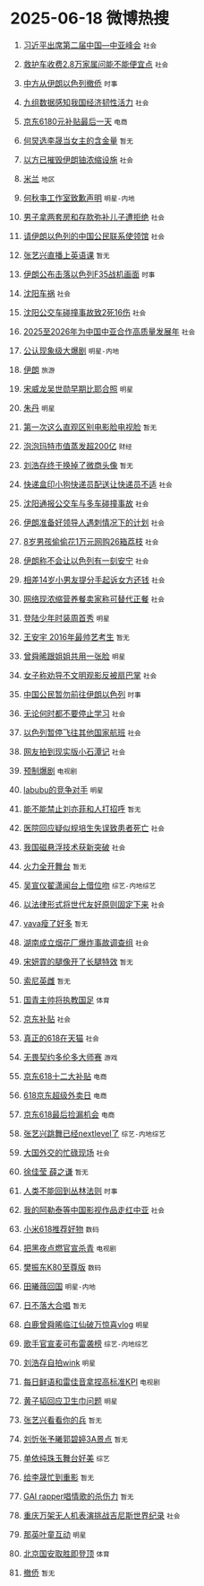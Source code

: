 # 2025-06-18 微博热搜 
1. [习近平出席第二届中国—中亚峰会](https://m.weibo.cn/search?containerid=100103type%3D1%26t%3D10%26q%3D%23%E4%B9%A0%E8%BF%91%E5%B9%B3%E5%87%BA%E5%B8%AD%E7%AC%AC%E4%BA%8C%E5%B1%8A%E4%B8%AD%E5%9B%BD%E2%80%94%E4%B8%AD%E4%BA%9A%E5%B3%B0%E4%BC%9A%23&stream_entry_id=51&isnewpage=1&extparam=seat%3D1%26filter_type%3Drealtimehot%26stream_entry_id%3D51%26c_type%3D51%26q%3D%2523%25E4%25B9%25A0%25E8%25BF%2591%25E5%25B9%25B3%25E5%2587%25BA%25E5%25B8%25AD%25E7%25AC%25AC%25E4%25BA%258C%25E5%25B1%258A%25E4%25B8%25AD%25E5%259B%25BD%25E2%2580%2594%25E4%25B8%25AD%25E4%25BA%259A%25E5%25B3%25B0%25E4%25BC%259A%2523%26cate%3D10103%26dgr%3D0%26pos%3D0%26display_time%3D1750191549%26pre_seqid%3D1750191549632945894889) `社会` 

2. [救护车收费2.8万家属问能不能便宜点](https://m.weibo.cn/search?containerid=100103type%3D1%26t%3D10%26q%3D%23%E6%95%91%E6%8A%A4%E8%BD%A6%E6%94%B6%E8%B4%B92.8%E4%B8%87%E5%AE%B6%E5%B1%9E%E9%97%AE%E8%83%BD%E4%B8%8D%E8%83%BD%E4%BE%BF%E5%AE%9C%E7%82%B9%23&stream_entry_id=31&isnewpage=1&extparam=seat%3D1%26stream_entry_id%3D31%26q%3D%2523%25E6%2595%2591%25E6%258A%25A4%25E8%25BD%25A6%25E6%2594%25B6%25E8%25B4%25B92.8%25E4%25B8%2587%25E5%25AE%25B6%25E5%25B1%259E%25E9%2597%25AE%25E8%2583%25BD%25E4%25B8%258D%25E8%2583%25BD%25E4%25BE%25BF%25E5%25AE%259C%25E7%2582%25B9%2523%26band_rank%3D1%26lcate%3D5001%26filter_type%3Drealtimehot%26realpos%3D1%26c_type%3D31%26flag%3D2%26cate%3D5001%26dgr%3D0%26pos%3D0%26display_time%3D1750191549%26pre_seqid%3D1750191549632945894889) `社会` 

3. [中方从伊朗以色列撤侨](https://m.weibo.cn/search?containerid=100103type%3D1%26t%3D10%26q%3D%23%E4%B8%AD%E6%96%B9%E4%BB%8E%E4%BC%8A%E6%9C%97%E4%BB%A5%E8%89%B2%E5%88%97%E6%92%A4%E4%BE%A8%23&stream_entry_id=31&isnewpage=1&extparam=seat%3D1%26stream_entry_id%3D31%26q%3D%2523%25E4%25B8%25AD%25E6%2596%25B9%25E4%25BB%258E%25E4%25BC%258A%25E6%259C%2597%25E4%25BB%25A5%25E8%2589%25B2%25E5%2588%2597%25E6%2592%25A4%25E4%25BE%25A8%2523%26band_rank%3D2%26lcate%3D5001%26filter_type%3Drealtimehot%26realpos%3D2%26c_type%3D31%26flag%3D0%26cate%3D5001%26dgr%3D0%26pos%3D1%26display_time%3D1750191549%26pre_seqid%3D1750191549632945894889) `时事` 

4. [九组数据感知我国经济韧性活力](https://m.weibo.cn/search?containerid=100103type%3D1%26t%3D10%26q%3D%23%E4%B9%9D%E7%BB%84%E6%95%B0%E6%8D%AE%E6%84%9F%E7%9F%A5%E6%88%91%E5%9B%BD%E7%BB%8F%E6%B5%8E%E9%9F%A7%E6%80%A7%E6%B4%BB%E5%8A%9B%23&stream_entry_id=31&isnewpage=1&extparam=seat%3D1%26stream_entry_id%3D31%26q%3D%2523%25E4%25B9%259D%25E7%25BB%2584%25E6%2595%25B0%25E6%258D%25AE%25E6%2584%259F%25E7%259F%25A5%25E6%2588%2591%25E5%259B%25BD%25E7%25BB%258F%25E6%25B5%258E%25E9%259F%25A7%25E6%2580%25A7%25E6%25B4%25BB%25E5%258A%259B%2523%26band_rank%3D3%26lcate%3D5001%26filter_type%3Drealtimehot%26realpos%3D3%26c_type%3D31%26flag%3D0%26cate%3D5001%26dgr%3D0%26pos%3D2%26display_time%3D1750191549%26pre_seqid%3D1750191549632945894889) `社会` 

5. [京东6180元补贴最后一天](https://m.weibo.cn/search?containerid=100103type%3D1%26t%3D10%26q%3D%23%E4%BA%AC%E4%B8%9C6180%E5%85%83%E8%A1%A5%E8%B4%B4%E6%9C%80%E5%90%8E%E4%B8%80%E5%A4%A9%23&stream_entry_id=31&isnewpage=1&extparam=seat%3D1%26stream_entry_id%3D31%26band_rank%3D4%26q%3D%2523%25E4%25BA%25AC%25E4%25B8%259C6180%25E5%2585%2583%25E8%25A1%25A5%25E8%25B4%25B4%25E6%259C%2580%25E5%2590%258E%25E4%25B8%2580%25E5%25A4%25A9%2523%26cate%3D5001%26lcate%3D5001%26filter_type%3Drealtimehot%26is_ad_pos%3D1%26c_type%3D31%26topic_ad%3D1%26adid%3D290450%26dgr%3D0%26pos%3D3%26display_time%3D1750191549%26pre_seqid%3D1750191549632945894889) `电商` 

6. [何炅选李晟当女主的含金量](https://m.weibo.cn/search?containerid=100103type%3D1%26t%3D10%26q%3D%E4%BD%95%E7%82%85%E9%80%89%E6%9D%8E%E6%99%9F%E5%BD%93%E5%A5%B3%E4%B8%BB%E7%9A%84%E5%90%AB%E9%87%91%E9%87%8F&stream_entry_id=31&isnewpage=1&extparam=seat%3D1%26stream_entry_id%3D31%26q%3D%25E4%25BD%2595%25E7%2582%2585%25E9%2580%2589%25E6%259D%258E%25E6%2599%259F%25E5%25BD%2593%25E5%25A5%25B3%25E4%25B8%25BB%25E7%259A%2584%25E5%2590%25AB%25E9%2587%2591%25E9%2587%258F%26band_rank%3D4%26lcate%3D5001%26filter_type%3Drealtimehot%26realpos%3D4%26c_type%3D31%26flag%3D2%26cate%3D5001%26dgr%3D0%26pos%3D4%26display_time%3D1750191549%26pre_seqid%3D1750191549632945894889) `暂无` 

7. [以方已摧毁伊朗铀浓缩设施](https://m.weibo.cn/search?containerid=100103type%3D1%26t%3D10%26q%3D%23%E4%BB%A5%E6%96%B9%E5%B7%B2%E6%91%A7%E6%AF%81%E4%BC%8A%E6%9C%97%E9%93%80%E6%B5%93%E7%BC%A9%E8%AE%BE%E6%96%BD%23&stream_entry_id=31&isnewpage=1&extparam=seat%3D1%26stream_entry_id%3D31%26q%3D%2523%25E4%25BB%25A5%25E6%2596%25B9%25E5%25B7%25B2%25E6%2591%25A7%25E6%25AF%2581%25E4%25BC%258A%25E6%259C%2597%25E9%2593%2580%25E6%25B5%2593%25E7%25BC%25A9%25E8%25AE%25BE%25E6%2596%25BD%2523%26band_rank%3D5%26lcate%3D5001%26filter_type%3Drealtimehot%26realpos%3D5%26c_type%3D31%26flag%3D0%26cate%3D5001%26dgr%3D0%26pos%3D5%26display_time%3D1750191549%26pre_seqid%3D1750191549632945894889) `社会` 

8. [米兰](https://m.weibo.cn/search?containerid=100103type%3D1%26t%3D10%26q%3D%E7%B1%B3%E5%85%B0&stream_entry_id=31&isnewpage=1&extparam=seat%3D1%26stream_entry_id%3D31%26q%3D%25E7%25B1%25B3%25E5%2585%25B0%26band_rank%3D6%26lcate%3D5001%26filter_type%3Drealtimehot%26realpos%3D6%26c_type%3D31%26flag%3D0%26cate%3D5001%26dgr%3D0%26pos%3D6%26display_time%3D1750191549%26pre_seqid%3D1750191549632945894889) `地区` 

9. [何秋亊工作室致歉声明](https://m.weibo.cn/search?containerid=100103type%3D1%26t%3D10%26q%3D%23%E4%BD%95%E7%A7%8B%E4%BA%8A%E5%B7%A5%E4%BD%9C%E5%AE%A4%E8%87%B4%E6%AD%89%E5%A3%B0%E6%98%8E%23&stream_entry_id=31&isnewpage=1&extparam=seat%3D1%26stream_entry_id%3D31%26q%3D%2523%25E4%25BD%2595%25E7%25A7%258B%25E4%25BA%258A%25E5%25B7%25A5%25E4%25BD%259C%25E5%25AE%25A4%25E8%2587%25B4%25E6%25AD%2589%25E5%25A3%25B0%25E6%2598%258E%2523%26band_rank%3D7%26lcate%3D5001%26filter_type%3Drealtimehot%26realpos%3D7%26c_type%3D31%26flag%3D0%26cate%3D5001%26dgr%3D0%26pos%3D7%26display_time%3D1750191549%26pre_seqid%3D1750191549632945894889) `明星-内地` 

10. [男子拿两套房和存款弥补儿子遭拒绝](https://m.weibo.cn/search?containerid=100103type%3D1%26t%3D10%26q%3D%23%E7%94%B7%E5%AD%90%E6%8B%BF%E4%B8%A4%E5%A5%97%E6%88%BF%E5%92%8C%E5%AD%98%E6%AC%BE%E5%BC%A5%E8%A1%A5%E5%84%BF%E5%AD%90%E9%81%AD%E6%8B%92%E7%BB%9D%23&stream_entry_id=31&isnewpage=1&extparam=seat%3D1%26stream_entry_id%3D31%26q%3D%2523%25E7%2594%25B7%25E5%25AD%2590%25E6%258B%25BF%25E4%25B8%25A4%25E5%25A5%2597%25E6%2588%25BF%25E5%2592%258C%25E5%25AD%2598%25E6%25AC%25BE%25E5%25BC%25A5%25E8%25A1%25A5%25E5%2584%25BF%25E5%25AD%2590%25E9%2581%25AD%25E6%258B%2592%25E7%25BB%259D%2523%26band_rank%3D8%26lcate%3D5001%26filter_type%3Drealtimehot%26realpos%3D8%26c_type%3D31%26flag%3D0%26cate%3D5001%26dgr%3D0%26pos%3D8%26display_time%3D1750191549%26pre_seqid%3D1750191549632945894889) `社会` 

11. [请伊朗以色列的中国公民联系使领馆](https://m.weibo.cn/search?containerid=100103type%3D1%26t%3D10%26q%3D%23%E8%AF%B7%E4%BC%8A%E6%9C%97%E4%BB%A5%E8%89%B2%E5%88%97%E7%9A%84%E4%B8%AD%E5%9B%BD%E5%85%AC%E6%B0%91%E8%81%94%E7%B3%BB%E4%BD%BF%E9%A2%86%E9%A6%86%23&stream_entry_id=31&isnewpage=1&extparam=seat%3D1%26stream_entry_id%3D31%26q%3D%2523%25E8%25AF%25B7%25E4%25BC%258A%25E6%259C%2597%25E4%25BB%25A5%25E8%2589%25B2%25E5%2588%2597%25E7%259A%2584%25E4%25B8%25AD%25E5%259B%25BD%25E5%2585%25AC%25E6%25B0%2591%25E8%2581%2594%25E7%25B3%25BB%25E4%25BD%25BF%25E9%25A2%2586%25E9%25A6%2586%2523%26band_rank%3D9%26lcate%3D5001%26filter_type%3Drealtimehot%26realpos%3D9%26c_type%3D31%26flag%3D0%26cate%3D5001%26dgr%3D0%26pos%3D9%26display_time%3D1750191549%26pre_seqid%3D1750191549632945894889) `社会` 

12. [张艺兴直播上英语课](https://m.weibo.cn/search?containerid=100103type%3D1%26t%3D10%26q%3D%E5%BC%A0%E8%89%BA%E5%85%B4%E7%9B%B4%E6%92%AD%E4%B8%8A%E8%8B%B1%E8%AF%AD%E8%AF%BE&stream_entry_id=31&isnewpage=1&extparam=seat%3D1%26stream_entry_id%3D31%26q%3D%25E5%25BC%25A0%25E8%2589%25BA%25E5%2585%25B4%25E7%259B%25B4%25E6%2592%25AD%25E4%25B8%258A%25E8%258B%25B1%25E8%25AF%25AD%25E8%25AF%25BE%26band_rank%3D10%26lcate%3D5001%26filter_type%3Drealtimehot%26realpos%3D10%26c_type%3D31%26flag%3D0%26cate%3D5001%26dgr%3D0%26pos%3D10%26display_time%3D1750191549%26pre_seqid%3D1750191549632945894889) `暂无` 

13. [伊朗公布击落以色列F35战机画面](https://m.weibo.cn/search?containerid=100103type%3D1%26t%3D10%26q%3D%23%E4%BC%8A%E6%9C%97%E5%85%AC%E5%B8%83%E5%87%BB%E8%90%BD%E4%BB%A5%E8%89%B2%E5%88%97F35%E6%88%98%E6%9C%BA%E7%94%BB%E9%9D%A2%23&stream_entry_id=31&isnewpage=1&extparam=seat%3D1%26stream_entry_id%3D31%26q%3D%2523%25E4%25BC%258A%25E6%259C%2597%25E5%2585%25AC%25E5%25B8%2583%25E5%2587%25BB%25E8%2590%25BD%25E4%25BB%25A5%25E8%2589%25B2%25E5%2588%2597F35%25E6%2588%2598%25E6%259C%25BA%25E7%2594%25BB%25E9%259D%25A2%2523%26band_rank%3D11%26lcate%3D5001%26filter_type%3Drealtimehot%26realpos%3D11%26c_type%3D31%26flag%3D0%26cate%3D5001%26dgr%3D0%26pos%3D11%26display_time%3D1750191549%26pre_seqid%3D1750191549632945894889) `时事` 

14. [沈阳车祸](https://m.weibo.cn/search?containerid=100103type%3D1%26t%3D10%26q%3D%E6%B2%88%E9%98%B3%E8%BD%A6%E7%A5%B8&stream_entry_id=31&isnewpage=1&extparam=seat%3D1%26stream_entry_id%3D31%26q%3D%25E6%25B2%2588%25E9%2598%25B3%25E8%25BD%25A6%25E7%25A5%25B8%26band_rank%3D12%26lcate%3D5001%26filter_type%3Drealtimehot%26realpos%3D12%26c_type%3D31%26flag%3D2%26cate%3D5001%26dgr%3D0%26pos%3D12%26display_time%3D1750191549%26pre_seqid%3D1750191549632945894889) `社会` 

15. [沈阳公交车碰撞事故致2死16伤](https://m.weibo.cn/search?containerid=100103type%3D1%26t%3D10%26q%3D%23%E6%B2%88%E9%98%B3%E5%85%AC%E4%BA%A4%E8%BD%A6%E7%A2%B0%E6%92%9E%E4%BA%8B%E6%95%85%E8%87%B42%E6%AD%BB16%E4%BC%A4%23&stream_entry_id=31&isnewpage=1&extparam=seat%3D1%26stream_entry_id%3D31%26q%3D%2523%25E6%25B2%2588%25E9%2598%25B3%25E5%2585%25AC%25E4%25BA%25A4%25E8%25BD%25A6%25E7%25A2%25B0%25E6%2592%259E%25E4%25BA%258B%25E6%2595%2585%25E8%2587%25B42%25E6%25AD%25BB16%25E4%25BC%25A4%2523%26band_rank%3D13%26lcate%3D5001%26filter_type%3Drealtimehot%26realpos%3D13%26c_type%3D31%26flag%3D0%26cate%3D5001%26dgr%3D0%26pos%3D13%26display_time%3D1750191549%26pre_seqid%3D1750191549632945894889) `社会` 

16. [2025至2026年为中国中亚合作高质量发展年](https://m.weibo.cn/search?containerid=100103type%3D1%26t%3D10%26q%3D%232025%E8%87%B32026%E5%B9%B4%E4%B8%BA%E4%B8%AD%E5%9B%BD%E4%B8%AD%E4%BA%9A%E5%90%88%E4%BD%9C%E9%AB%98%E8%B4%A8%E9%87%8F%E5%8F%91%E5%B1%95%E5%B9%B4%23&stream_entry_id=31&isnewpage=1&extparam=seat%3D1%26stream_entry_id%3D31%26q%3D%25232025%25E8%2587%25B32026%25E5%25B9%25B4%25E4%25B8%25BA%25E4%25B8%25AD%25E5%259B%25BD%25E4%25B8%25AD%25E4%25BA%259A%25E5%2590%2588%25E4%25BD%259C%25E9%25AB%2598%25E8%25B4%25A8%25E9%2587%258F%25E5%258F%2591%25E5%25B1%2595%25E5%25B9%25B4%2523%26band_rank%3D14%26lcate%3D5001%26filter_type%3Drealtimehot%26realpos%3D14%26c_type%3D31%26flag%3D1%26cate%3D5001%26dgr%3D0%26pos%3D14%26display_time%3D1750191549%26pre_seqid%3D1750191549632945894889) `社会` 

17. [公认现象级大爆剧](https://m.weibo.cn/search?containerid=100103type%3D1%26t%3D10%26q%3D%23%E5%85%AC%E8%AE%A4%E7%8E%B0%E8%B1%A1%E7%BA%A7%E5%A4%A7%E7%88%86%E5%89%A7%23&stream_entry_id=31&isnewpage=1&extparam=seat%3D1%26stream_entry_id%3D31%26q%3D%2523%25E5%2585%25AC%25E8%25AE%25A4%25E7%258E%25B0%25E8%25B1%25A1%25E7%25BA%25A7%25E5%25A4%25A7%25E7%2588%2586%25E5%2589%25A7%2523%26band_rank%3D15%26lcate%3D5001%26filter_type%3Drealtimehot%26realpos%3D15%26c_type%3D31%26flag%3D2%26cate%3D5001%26dgr%3D0%26pos%3D15%26display_time%3D1750191549%26pre_seqid%3D1750191549632945894889) `明星-内地` 

18. [伊朗](https://m.weibo.cn/search?containerid=100103type%3D1%26t%3D10%26q%3D%E4%BC%8A%E6%9C%97&stream_entry_id=31&isnewpage=1&extparam=seat%3D1%26stream_entry_id%3D31%26q%3D%25E4%25BC%258A%25E6%259C%2597%26band_rank%3D16%26lcate%3D5001%26filter_type%3Drealtimehot%26realpos%3D16%26c_type%3D31%26flag%3D0%26cate%3D5001%26dgr%3D0%26pos%3D16%26display_time%3D1750191549%26pre_seqid%3D1750191549632945894889) `旅游` 

19. [宋威龙吴世勋早期比耶合照](https://m.weibo.cn/search?containerid=100103type%3D1%26t%3D10%26q%3D%23%E5%AE%8B%E5%A8%81%E9%BE%99%E5%90%B4%E4%B8%96%E5%8B%8B%E6%97%A9%E6%9C%9F%E6%AF%94%E8%80%B6%E5%90%88%E7%85%A7%23&stream_entry_id=31&isnewpage=1&extparam=seat%3D1%26stream_entry_id%3D31%26q%3D%2523%25E5%25AE%258B%25E5%25A8%2581%25E9%25BE%2599%25E5%2590%25B4%25E4%25B8%2596%25E5%258B%258B%25E6%2597%25A9%25E6%259C%259F%25E6%25AF%2594%25E8%2580%25B6%25E5%2590%2588%25E7%2585%25A7%2523%26band_rank%3D17%26lcate%3D5001%26filter_type%3Drealtimehot%26realpos%3D17%26c_type%3D31%26flag%3D2%26cate%3D5001%26dgr%3D0%26pos%3D17%26display_time%3D1750191549%26pre_seqid%3D1750191549632945894889) `明星` 

20. [朱丹](https://m.weibo.cn/search?containerid=100103type%3D1%26t%3D10%26q%3D%E6%9C%B1%E4%B8%B9&stream_entry_id=31&isnewpage=1&extparam=seat%3D1%26stream_entry_id%3D31%26q%3D%25E6%259C%25B1%25E4%25B8%25B9%26band_rank%3D18%26lcate%3D5001%26filter_type%3Drealtimehot%26realpos%3D18%26c_type%3D31%26flag%3D0%26cate%3D5001%26dgr%3D0%26pos%3D18%26display_time%3D1750191549%26pre_seqid%3D1750191549632945894889) `明星` 

21. [第一次这么直观区别电影脸电视脸](https://m.weibo.cn/search?containerid=100103type%3D1%26t%3D10%26q%3D%E7%AC%AC%E4%B8%80%E6%AC%A1%E8%BF%99%E4%B9%88%E7%9B%B4%E8%A7%82%E5%8C%BA%E5%88%AB%E7%94%B5%E5%BD%B1%E8%84%B8%E7%94%B5%E8%A7%86%E8%84%B8&stream_entry_id=31&isnewpage=1&extparam=seat%3D1%26stream_entry_id%3D31%26q%3D%25E7%25AC%25AC%25E4%25B8%2580%25E6%25AC%25A1%25E8%25BF%2599%25E4%25B9%2588%25E7%259B%25B4%25E8%25A7%2582%25E5%258C%25BA%25E5%2588%25AB%25E7%2594%25B5%25E5%25BD%25B1%25E8%2584%25B8%25E7%2594%25B5%25E8%25A7%2586%25E8%2584%25B8%26band_rank%3D19%26lcate%3D5001%26filter_type%3Drealtimehot%26realpos%3D19%26c_type%3D31%26flag%3D0%26cate%3D5001%26dgr%3D0%26pos%3D19%26display_time%3D1750191549%26pre_seqid%3D1750191549632945894889) `暂无` 

22. [泡泡玛特市值蒸发超200亿](https://m.weibo.cn/search?containerid=100103type%3D1%26t%3D10%26q%3D%23%E6%B3%A1%E6%B3%A1%E7%8E%9B%E7%89%B9%E5%B8%82%E5%80%BC%E8%92%B8%E5%8F%91%E8%B6%85200%E4%BA%BF%23&stream_entry_id=31&isnewpage=1&extparam=seat%3D1%26stream_entry_id%3D31%26q%3D%2523%25E6%25B3%25A1%25E6%25B3%25A1%25E7%258E%259B%25E7%2589%25B9%25E5%25B8%2582%25E5%2580%25BC%25E8%2592%25B8%25E5%258F%2591%25E8%25B6%2585200%25E4%25BA%25BF%2523%26band_rank%3D20%26lcate%3D5001%26filter_type%3Drealtimehot%26realpos%3D20%26c_type%3D31%26flag%3D0%26cate%3D5001%26dgr%3D0%26pos%3D20%26display_time%3D1750191549%26pre_seqid%3D1750191549632945894889) `财经` 

23. [刘浩存终于换掉了微商头像](https://m.weibo.cn/search?containerid=100103type%3D1%26t%3D10%26q%3D%E5%88%98%E6%B5%A9%E5%AD%98%E7%BB%88%E4%BA%8E%E6%8D%A2%E6%8E%89%E4%BA%86%E5%BE%AE%E5%95%86%E5%A4%B4%E5%83%8F&stream_entry_id=31&isnewpage=1&extparam=seat%3D1%26stream_entry_id%3D31%26q%3D%25E5%2588%2598%25E6%25B5%25A9%25E5%25AD%2598%25E7%25BB%2588%25E4%25BA%258E%25E6%258D%25A2%25E6%258E%2589%25E4%25BA%2586%25E5%25BE%25AE%25E5%2595%2586%25E5%25A4%25B4%25E5%2583%258F%26band_rank%3D21%26lcate%3D5001%26filter_type%3Drealtimehot%26realpos%3D21%26c_type%3D31%26flag%3D2%26cate%3D5001%26dgr%3D0%26pos%3D21%26display_time%3D1750191549%26pre_seqid%3D1750191549632945894889) `暂无` 

24. [快递盒印小狗快递员配送让快递员不适](https://m.weibo.cn/search?containerid=100103type%3D1%26t%3D10%26q%3D%23%E5%BF%AB%E9%80%92%E7%9B%92%E5%8D%B0%E5%B0%8F%E7%8B%97%E5%BF%AB%E9%80%92%E5%91%98%E9%85%8D%E9%80%81%E8%AE%A9%E5%BF%AB%E9%80%92%E5%91%98%E4%B8%8D%E9%80%82%23&stream_entry_id=31&isnewpage=1&extparam=seat%3D1%26stream_entry_id%3D31%26q%3D%2523%25E5%25BF%25AB%25E9%2580%2592%25E7%259B%2592%25E5%258D%25B0%25E5%25B0%258F%25E7%258B%2597%25E5%25BF%25AB%25E9%2580%2592%25E5%2591%2598%25E9%2585%258D%25E9%2580%2581%25E8%25AE%25A9%25E5%25BF%25AB%25E9%2580%2592%25E5%2591%2598%25E4%25B8%258D%25E9%2580%2582%2523%26band_rank%3D22%26lcate%3D5001%26filter_type%3Drealtimehot%26realpos%3D22%26c_type%3D31%26flag%3D0%26cate%3D5001%26dgr%3D0%26pos%3D22%26display_time%3D1750191549%26pre_seqid%3D1750191549632945894889) `社会` 

25. [沈阳通报公交车与多车碰撞事故](https://m.weibo.cn/search?containerid=100103type%3D1%26t%3D10%26q%3D%23%E6%B2%88%E9%98%B3%E9%80%9A%E6%8A%A5%E5%85%AC%E4%BA%A4%E8%BD%A6%E4%B8%8E%E5%A4%9A%E8%BD%A6%E7%A2%B0%E6%92%9E%E4%BA%8B%E6%95%85%23&stream_entry_id=31&isnewpage=1&extparam=seat%3D1%26stream_entry_id%3D31%26q%3D%2523%25E6%25B2%2588%25E9%2598%25B3%25E9%2580%259A%25E6%258A%25A5%25E5%2585%25AC%25E4%25BA%25A4%25E8%25BD%25A6%25E4%25B8%258E%25E5%25A4%259A%25E8%25BD%25A6%25E7%25A2%25B0%25E6%2592%259E%25E4%25BA%258B%25E6%2595%2585%2523%26band_rank%3D23%26lcate%3D5001%26filter_type%3Drealtimehot%26realpos%3D23%26c_type%3D31%26flag%3D0%26cate%3D5001%26dgr%3D0%26pos%3D23%26display_time%3D1750191549%26pre_seqid%3D1750191549632945894889) `社会` 

26. [伊朗准备好领导人遇刺情况下的计划](https://m.weibo.cn/search?containerid=100103type%3D1%26t%3D10%26q%3D%23%E4%BC%8A%E6%9C%97%E5%87%86%E5%A4%87%E5%A5%BD%E9%A2%86%E5%AF%BC%E4%BA%BA%E9%81%87%E5%88%BA%E6%83%85%E5%86%B5%E4%B8%8B%E7%9A%84%E8%AE%A1%E5%88%92%23&stream_entry_id=31&isnewpage=1&extparam=seat%3D1%26stream_entry_id%3D31%26q%3D%2523%25E4%25BC%258A%25E6%259C%2597%25E5%2587%2586%25E5%25A4%2587%25E5%25A5%25BD%25E9%25A2%2586%25E5%25AF%25BC%25E4%25BA%25BA%25E9%2581%2587%25E5%2588%25BA%25E6%2583%2585%25E5%2586%25B5%25E4%25B8%258B%25E7%259A%2584%25E8%25AE%25A1%25E5%2588%2592%2523%26band_rank%3D24%26lcate%3D5001%26filter_type%3Drealtimehot%26realpos%3D24%26c_type%3D31%26flag%3D0%26cate%3D5001%26dgr%3D0%26pos%3D24%26display_time%3D1750191549%26pre_seqid%3D1750191549632945894889) `社会` 

27. [8岁男孩偷偷花1万元网购26箱荔枝](https://m.weibo.cn/search?containerid=100103type%3D1%26t%3D10%26q%3D%238%E5%B2%81%E7%94%B7%E5%AD%A9%E5%81%B7%E5%81%B7%E8%8A%B11%E4%B8%87%E5%85%83%E7%BD%91%E8%B4%AD26%E7%AE%B1%E8%8D%94%E6%9E%9D%23&stream_entry_id=31&isnewpage=1&extparam=seat%3D1%26stream_entry_id%3D31%26q%3D%25238%25E5%25B2%2581%25E7%2594%25B7%25E5%25AD%25A9%25E5%2581%25B7%25E5%2581%25B7%25E8%258A%25B11%25E4%25B8%2587%25E5%2585%2583%25E7%25BD%2591%25E8%25B4%25AD26%25E7%25AE%25B1%25E8%258D%2594%25E6%259E%259D%2523%26band_rank%3D25%26lcate%3D5001%26filter_type%3Drealtimehot%26realpos%3D25%26c_type%3D31%26flag%3D0%26cate%3D5001%26dgr%3D0%26pos%3D25%26display_time%3D1750191549%26pre_seqid%3D1750191549632945894889) `社会` 

28. [伊朗称不会让以色列有一刻安宁](https://m.weibo.cn/search?containerid=100103type%3D1%26t%3D10%26q%3D%23%E4%BC%8A%E6%9C%97%E7%A7%B0%E4%B8%8D%E4%BC%9A%E8%AE%A9%E4%BB%A5%E8%89%B2%E5%88%97%E6%9C%89%E4%B8%80%E5%88%BB%E5%AE%89%E5%AE%81%23&stream_entry_id=31&isnewpage=1&extparam=seat%3D1%26stream_entry_id%3D31%26q%3D%2523%25E4%25BC%258A%25E6%259C%2597%25E7%25A7%25B0%25E4%25B8%258D%25E4%25BC%259A%25E8%25AE%25A9%25E4%25BB%25A5%25E8%2589%25B2%25E5%2588%2597%25E6%259C%2589%25E4%25B8%2580%25E5%2588%25BB%25E5%25AE%2589%25E5%25AE%2581%2523%26band_rank%3D26%26lcate%3D5001%26filter_type%3Drealtimehot%26realpos%3D26%26c_type%3D31%26flag%3D0%26cate%3D5001%26dgr%3D0%26pos%3D26%26display_time%3D1750191549%26pre_seqid%3D1750191549632945894889) `社会` 

29. [相差14岁小男友提分手起诉女方还钱](https://m.weibo.cn/search?containerid=100103type%3D1%26t%3D10%26q%3D%23%E7%9B%B8%E5%B7%AE14%E5%B2%81%E5%B0%8F%E7%94%B7%E5%8F%8B%E6%8F%90%E5%88%86%E6%89%8B%E8%B5%B7%E8%AF%89%E5%A5%B3%E6%96%B9%E8%BF%98%E9%92%B1%23&stream_entry_id=31&isnewpage=1&extparam=seat%3D1%26stream_entry_id%3D31%26q%3D%2523%25E7%259B%25B8%25E5%25B7%25AE14%25E5%25B2%2581%25E5%25B0%258F%25E7%2594%25B7%25E5%258F%258B%25E6%258F%2590%25E5%2588%2586%25E6%2589%258B%25E8%25B5%25B7%25E8%25AF%2589%25E5%25A5%25B3%25E6%2596%25B9%25E8%25BF%2598%25E9%2592%25B1%2523%26band_rank%3D27%26lcate%3D5001%26filter_type%3Drealtimehot%26realpos%3D27%26c_type%3D31%26flag%3D0%26cate%3D5001%26dgr%3D0%26pos%3D27%26display_time%3D1750191549%26pre_seqid%3D1750191549632945894889) `社会` 

30. [网络现浓缩营养餐卖家称可替代正餐](https://m.weibo.cn/search?containerid=100103type%3D1%26t%3D10%26q%3D%23%E7%BD%91%E7%BB%9C%E7%8E%B0%E6%B5%93%E7%BC%A9%E8%90%A5%E5%85%BB%E9%A4%90%E5%8D%96%E5%AE%B6%E7%A7%B0%E5%8F%AF%E6%9B%BF%E4%BB%A3%E6%AD%A3%E9%A4%90%23&stream_entry_id=31&isnewpage=1&extparam=seat%3D1%26stream_entry_id%3D31%26q%3D%2523%25E7%25BD%2591%25E7%25BB%259C%25E7%258E%25B0%25E6%25B5%2593%25E7%25BC%25A9%25E8%2590%25A5%25E5%2585%25BB%25E9%25A4%2590%25E5%258D%2596%25E5%25AE%25B6%25E7%25A7%25B0%25E5%258F%25AF%25E6%259B%25BF%25E4%25BB%25A3%25E6%25AD%25A3%25E9%25A4%2590%2523%26band_rank%3D28%26lcate%3D5001%26filter_type%3Drealtimehot%26realpos%3D28%26c_type%3D31%26flag%3D0%26cate%3D5001%26dgr%3D0%26pos%3D28%26display_time%3D1750191549%26pre_seqid%3D1750191549632945894889) `社会` 

31. [登陆少年时装周首秀](https://m.weibo.cn/search?containerid=100103type%3D1%26t%3D10%26q%3D%23%E7%99%BB%E9%99%86%E5%B0%91%E5%B9%B4%E6%97%B6%E8%A3%85%E5%91%A8%E9%A6%96%E7%A7%80%23&stream_entry_id=31&isnewpage=1&extparam=seat%3D1%26stream_entry_id%3D31%26q%3D%2523%25E7%2599%25BB%25E9%2599%2586%25E5%25B0%2591%25E5%25B9%25B4%25E6%2597%25B6%25E8%25A3%2585%25E5%2591%25A8%25E9%25A6%2596%25E7%25A7%2580%2523%26band_rank%3D29%26lcate%3D5001%26filter_type%3Drealtimehot%26realpos%3D29%26c_type%3D31%26flag%3D0%26cate%3D5001%26dgr%3D0%26pos%3D29%26display_time%3D1750191549%26pre_seqid%3D1750191549632945894889) `明星` 

32. [王安宇 2016年最帅艺考生](https://m.weibo.cn/search?containerid=100103type%3D1%26t%3D10%26q%3D%E7%8E%8B%E5%AE%89%E5%AE%87+2016%E5%B9%B4%E6%9C%80%E5%B8%85%E8%89%BA%E8%80%83%E7%94%9F&stream_entry_id=31&isnewpage=1&extparam=seat%3D1%26stream_entry_id%3D31%26q%3D%25E7%258E%258B%25E5%25AE%2589%25E5%25AE%2587%25202016%25E5%25B9%25B4%25E6%259C%2580%25E5%25B8%2585%25E8%2589%25BA%25E8%2580%2583%25E7%2594%259F%26band_rank%3D30%26lcate%3D5001%26filter_type%3Drealtimehot%26realpos%3D30%26c_type%3D31%26flag%3D0%26cate%3D5001%26dgr%3D0%26pos%3D30%26display_time%3D1750191549%26pre_seqid%3D1750191549632945894889) `暂无` 

33. [曾舜晞跟姐姐共用一张脸](https://m.weibo.cn/search?containerid=100103type%3D1%26t%3D10%26q%3D%23%E6%9B%BE%E8%88%9C%E6%99%9E%E8%B7%9F%E5%A7%90%E5%A7%90%E5%85%B1%E7%94%A8%E4%B8%80%E5%BC%A0%E8%84%B8%23&stream_entry_id=31&isnewpage=1&extparam=seat%3D1%26stream_entry_id%3D31%26q%3D%2523%25E6%259B%25BE%25E8%2588%259C%25E6%2599%259E%25E8%25B7%259F%25E5%25A7%2590%25E5%25A7%2590%25E5%2585%25B1%25E7%2594%25A8%25E4%25B8%2580%25E5%25BC%25A0%25E8%2584%25B8%2523%26band_rank%3D31%26lcate%3D5001%26filter_type%3Drealtimehot%26realpos%3D31%26c_type%3D31%26flag%3D0%26cate%3D5001%26dgr%3D0%26pos%3D31%26display_time%3D1750191549%26pre_seqid%3D1750191549632945894889) `明星` 

34. [女子称劝导不文明观影反被扇巴掌](https://m.weibo.cn/search?containerid=100103type%3D1%26t%3D10%26q%3D%23%E5%A5%B3%E5%AD%90%E7%A7%B0%E5%8A%9D%E5%AF%BC%E4%B8%8D%E6%96%87%E6%98%8E%E8%A7%82%E5%BD%B1%E5%8F%8D%E8%A2%AB%E6%89%87%E5%B7%B4%E6%8E%8C%23&stream_entry_id=31&isnewpage=1&extparam=seat%3D1%26stream_entry_id%3D31%26q%3D%2523%25E5%25A5%25B3%25E5%25AD%2590%25E7%25A7%25B0%25E5%258A%259D%25E5%25AF%25BC%25E4%25B8%258D%25E6%2596%2587%25E6%2598%258E%25E8%25A7%2582%25E5%25BD%25B1%25E5%258F%258D%25E8%25A2%25AB%25E6%2589%2587%25E5%25B7%25B4%25E6%258E%258C%2523%26band_rank%3D32%26lcate%3D5001%26filter_type%3Drealtimehot%26realpos%3D32%26c_type%3D31%26flag%3D0%26cate%3D5001%26dgr%3D0%26pos%3D32%26display_time%3D1750191549%26pre_seqid%3D1750191549632945894889) `社会` 

35. [中国公民暂勿前往伊朗以色列](https://m.weibo.cn/search?containerid=100103type%3D1%26t%3D10%26q%3D%23%E4%B8%AD%E5%9B%BD%E5%85%AC%E6%B0%91%E6%9A%82%E5%8B%BF%E5%89%8D%E5%BE%80%E4%BC%8A%E6%9C%97%E4%BB%A5%E8%89%B2%E5%88%97%23&stream_entry_id=31&isnewpage=1&extparam=seat%3D1%26stream_entry_id%3D31%26q%3D%2523%25E4%25B8%25AD%25E5%259B%25BD%25E5%2585%25AC%25E6%25B0%2591%25E6%259A%2582%25E5%258B%25BF%25E5%2589%258D%25E5%25BE%2580%25E4%25BC%258A%25E6%259C%2597%25E4%25BB%25A5%25E8%2589%25B2%25E5%2588%2597%2523%26band_rank%3D33%26lcate%3D5001%26filter_type%3Drealtimehot%26realpos%3D33%26c_type%3D31%26flag%3D0%26cate%3D5001%26dgr%3D0%26pos%3D33%26display_time%3D1750191549%26pre_seqid%3D1750191549632945894889) `时事` 

36. [无论何时都不要停止学习](https://m.weibo.cn/search?containerid=100103type%3D1%26t%3D10%26q%3D%23%E6%97%A0%E8%AE%BA%E4%BD%95%E6%97%B6%E9%83%BD%E4%B8%8D%E8%A6%81%E5%81%9C%E6%AD%A2%E5%AD%A6%E4%B9%A0%23&stream_entry_id=31&isnewpage=1&extparam=seat%3D1%26stream_entry_id%3D31%26q%3D%2523%25E6%2597%25A0%25E8%25AE%25BA%25E4%25BD%2595%25E6%2597%25B6%25E9%2583%25BD%25E4%25B8%258D%25E8%25A6%2581%25E5%2581%259C%25E6%25AD%25A2%25E5%25AD%25A6%25E4%25B9%25A0%2523%26band_rank%3D34%26lcate%3D5001%26filter_type%3Drealtimehot%26realpos%3D34%26c_type%3D31%26flag%3D0%26cate%3D5001%26dgr%3D0%26pos%3D34%26display_time%3D1750191549%26pre_seqid%3D1750191549632945894889) `社会` 

37. [以色列暂停飞往其他国家航班](https://m.weibo.cn/search?containerid=100103type%3D1%26t%3D10%26q%3D%23%E4%BB%A5%E8%89%B2%E5%88%97%E6%9A%82%E5%81%9C%E9%A3%9E%E5%BE%80%E5%85%B6%E4%BB%96%E5%9B%BD%E5%AE%B6%E8%88%AA%E7%8F%AD%23&stream_entry_id=31&isnewpage=1&extparam=seat%3D1%26stream_entry_id%3D31%26q%3D%2523%25E4%25BB%25A5%25E8%2589%25B2%25E5%2588%2597%25E6%259A%2582%25E5%2581%259C%25E9%25A3%259E%25E5%25BE%2580%25E5%2585%25B6%25E4%25BB%2596%25E5%259B%25BD%25E5%25AE%25B6%25E8%2588%25AA%25E7%258F%25AD%2523%26band_rank%3D35%26lcate%3D5001%26filter_type%3Drealtimehot%26realpos%3D35%26c_type%3D31%26flag%3D0%26cate%3D5001%26dgr%3D0%26pos%3D35%26display_time%3D1750191549%26pre_seqid%3D1750191549632945894889) `社会` 

38. [网友拍到现实版小石潭记](https://m.weibo.cn/search?containerid=100103type%3D1%26t%3D10%26q%3D%23%E7%BD%91%E5%8F%8B%E6%8B%8D%E5%88%B0%E7%8E%B0%E5%AE%9E%E7%89%88%E5%B0%8F%E7%9F%B3%E6%BD%AD%E8%AE%B0%23&stream_entry_id=31&isnewpage=1&extparam=seat%3D1%26stream_entry_id%3D31%26q%3D%2523%25E7%25BD%2591%25E5%258F%258B%25E6%258B%258D%25E5%2588%25B0%25E7%258E%25B0%25E5%25AE%259E%25E7%2589%2588%25E5%25B0%258F%25E7%259F%25B3%25E6%25BD%25AD%25E8%25AE%25B0%2523%26band_rank%3D36%26lcate%3D5001%26filter_type%3Drealtimehot%26realpos%3D36%26c_type%3D31%26flag%3D0%26cate%3D5001%26dgr%3D0%26pos%3D36%26display_time%3D1750191549%26pre_seqid%3D1750191549632945894889) `社会` 

39. [预制爆剧](https://m.weibo.cn/search?containerid=100103type%3D1%26t%3D10%26q%3D%E9%A2%84%E5%88%B6%E7%88%86%E5%89%A7&stream_entry_id=31&isnewpage=1&extparam=seat%3D1%26stream_entry_id%3D31%26q%3D%25E9%25A2%2584%25E5%2588%25B6%25E7%2588%2586%25E5%2589%25A7%26band_rank%3D37%26lcate%3D5001%26filter_type%3Drealtimehot%26realpos%3D37%26c_type%3D31%26flag%3D0%26cate%3D5001%26dgr%3D0%26pos%3D37%26display_time%3D1750191549%26pre_seqid%3D1750191549632945894889) `电视剧` 

40. [labubu的竞争对手](https://m.weibo.cn/search?containerid=100103type%3D1%26t%3D10%26q%3D%23labubu%E7%9A%84%E7%AB%9E%E4%BA%89%E5%AF%B9%E6%89%8B%23&stream_entry_id=31&isnewpage=1&extparam=seat%3D1%26stream_entry_id%3D31%26q%3D%2523labubu%25E7%259A%2584%25E7%25AB%259E%25E4%25BA%2589%25E5%25AF%25B9%25E6%2589%258B%2523%26band_rank%3D38%26lcate%3D5001%26filter_type%3Drealtimehot%26realpos%3D38%26c_type%3D31%26flag%3D0%26cate%3D5001%26dgr%3D0%26pos%3D38%26display_time%3D1750191549%26pre_seqid%3D1750191549632945894889) `明星` 

41. [能不能禁止刘亦菲和人打招呼](https://m.weibo.cn/search?containerid=100103type%3D1%26t%3D10%26q%3D%E8%83%BD%E4%B8%8D%E8%83%BD%E7%A6%81%E6%AD%A2%E5%88%98%E4%BA%A6%E8%8F%B2%E5%92%8C%E4%BA%BA%E6%89%93%E6%8B%9B%E5%91%BC&stream_entry_id=31&isnewpage=1&extparam=seat%3D1%26stream_entry_id%3D31%26q%3D%25E8%2583%25BD%25E4%25B8%258D%25E8%2583%25BD%25E7%25A6%2581%25E6%25AD%25A2%25E5%2588%2598%25E4%25BA%25A6%25E8%258F%25B2%25E5%2592%258C%25E4%25BA%25BA%25E6%2589%2593%25E6%258B%259B%25E5%2591%25BC%26band_rank%3D39%26lcate%3D5001%26filter_type%3Drealtimehot%26realpos%3D39%26c_type%3D31%26flag%3D0%26cate%3D5001%26dgr%3D0%26pos%3D39%26display_time%3D1750191549%26pre_seqid%3D1750191549632945894889) `暂无` 

42. [医院回应疑似规培生失误致患者死亡](https://m.weibo.cn/search?containerid=100103type%3D1%26t%3D10%26q%3D%23%E5%8C%BB%E9%99%A2%E5%9B%9E%E5%BA%94%E7%96%91%E4%BC%BC%E8%A7%84%E5%9F%B9%E7%94%9F%E5%A4%B1%E8%AF%AF%E8%87%B4%E6%82%A3%E8%80%85%E6%AD%BB%E4%BA%A1%23&stream_entry_id=31&isnewpage=1&extparam=seat%3D1%26stream_entry_id%3D31%26q%3D%2523%25E5%258C%25BB%25E9%2599%25A2%25E5%259B%259E%25E5%25BA%2594%25E7%2596%2591%25E4%25BC%25BC%25E8%25A7%2584%25E5%259F%25B9%25E7%2594%259F%25E5%25A4%25B1%25E8%25AF%25AF%25E8%2587%25B4%25E6%2582%25A3%25E8%2580%2585%25E6%25AD%25BB%25E4%25BA%25A1%2523%26band_rank%3D40%26lcate%3D5001%26filter_type%3Drealtimehot%26realpos%3D40%26c_type%3D31%26flag%3D0%26cate%3D5001%26dgr%3D0%26pos%3D40%26display_time%3D1750191549%26pre_seqid%3D1750191549632945894889) `社会` 

43. [我国磁悬浮技术获新突破](https://m.weibo.cn/search?containerid=100103type%3D1%26t%3D10%26q%3D%23%E6%88%91%E5%9B%BD%E7%A3%81%E6%82%AC%E6%B5%AE%E6%8A%80%E6%9C%AF%E8%8E%B7%E6%96%B0%E7%AA%81%E7%A0%B4%23&stream_entry_id=31&isnewpage=1&extparam=seat%3D1%26stream_entry_id%3D31%26q%3D%2523%25E6%2588%2591%25E5%259B%25BD%25E7%25A3%2581%25E6%2582%25AC%25E6%25B5%25AE%25E6%258A%2580%25E6%259C%25AF%25E8%258E%25B7%25E6%2596%25B0%25E7%25AA%2581%25E7%25A0%25B4%2523%26band_rank%3D41%26lcate%3D5001%26filter_type%3Drealtimehot%26realpos%3D41%26c_type%3D31%26flag%3D1%26cate%3D5001%26dgr%3D0%26pos%3D41%26display_time%3D1750191549%26pre_seqid%3D1750191549632945894889) `社会` 

44. [火力全开舞台](https://m.weibo.cn/search?containerid=100103type%3D1%26t%3D10%26q%3D%E7%81%AB%E5%8A%9B%E5%85%A8%E5%BC%80%E8%88%9E%E5%8F%B0&stream_entry_id=31&isnewpage=1&extparam=seat%3D1%26stream_entry_id%3D31%26q%3D%25E7%2581%25AB%25E5%258A%259B%25E5%2585%25A8%25E5%25BC%2580%25E8%2588%259E%25E5%258F%25B0%26band_rank%3D42%26lcate%3D5001%26filter_type%3Drealtimehot%26realpos%3D42%26c_type%3D31%26flag%3D1%26cate%3D5001%26dgr%3D0%26pos%3D42%26display_time%3D1750191549%26pre_seqid%3D1750191549632945894889) `暂无` 

45. [吴宣仪翟潇闻台上借位吻](https://m.weibo.cn/search?containerid=100103type%3D1%26t%3D10%26q%3D%23%E5%90%B4%E5%AE%A3%E4%BB%AA%E7%BF%9F%E6%BD%87%E9%97%BB%E5%8F%B0%E4%B8%8A%E5%80%9F%E4%BD%8D%E5%90%BB%23&stream_entry_id=31&isnewpage=1&extparam=seat%3D1%26stream_entry_id%3D31%26q%3D%2523%25E5%2590%25B4%25E5%25AE%25A3%25E4%25BB%25AA%25E7%25BF%259F%25E6%25BD%2587%25E9%2597%25BB%25E5%258F%25B0%25E4%25B8%258A%25E5%2580%259F%25E4%25BD%258D%25E5%2590%25BB%2523%26band_rank%3D43%26lcate%3D5001%26filter_type%3Drealtimehot%26realpos%3D43%26c_type%3D31%26flag%3D0%26cate%3D5001%26dgr%3D0%26pos%3D43%26display_time%3D1750191549%26pre_seqid%3D1750191549632945894889) `综艺-内地综艺` 

46. [以法律形式将世代友好原则固定下来](https://m.weibo.cn/search?containerid=100103type%3D1%26t%3D10%26q%3D%23%E4%BB%A5%E6%B3%95%E5%BE%8B%E5%BD%A2%E5%BC%8F%E5%B0%86%E4%B8%96%E4%BB%A3%E5%8F%8B%E5%A5%BD%E5%8E%9F%E5%88%99%E5%9B%BA%E5%AE%9A%E4%B8%8B%E6%9D%A5%23&stream_entry_id=31&isnewpage=1&extparam=seat%3D1%26stream_entry_id%3D31%26q%3D%2523%25E4%25BB%25A5%25E6%25B3%2595%25E5%25BE%258B%25E5%25BD%25A2%25E5%25BC%258F%25E5%25B0%2586%25E4%25B8%2596%25E4%25BB%25A3%25E5%258F%258B%25E5%25A5%25BD%25E5%258E%259F%25E5%2588%2599%25E5%259B%25BA%25E5%25AE%259A%25E4%25B8%258B%25E6%259D%25A5%2523%26band_rank%3D44%26lcate%3D5001%26filter_type%3Drealtimehot%26realpos%3D44%26c_type%3D31%26flag%3D0%26cate%3D5001%26dgr%3D0%26pos%3D44%26display_time%3D1750191549%26pre_seqid%3D1750191549632945894889) `社会` 

47. [vava瘦了好多](https://m.weibo.cn/search?containerid=100103type%3D1%26t%3D10%26q%3Dvava%E7%98%A6%E4%BA%86%E5%A5%BD%E5%A4%9A&stream_entry_id=31&isnewpage=1&extparam=seat%3D1%26stream_entry_id%3D31%26q%3Dvava%25E7%2598%25A6%25E4%25BA%2586%25E5%25A5%25BD%25E5%25A4%259A%26band_rank%3D45%26lcate%3D5001%26filter_type%3Drealtimehot%26realpos%3D45%26c_type%3D31%26flag%3D0%26cate%3D5001%26dgr%3D0%26pos%3D45%26display_time%3D1750191549%26pre_seqid%3D1750191549632945894889) `暂无` 

48. [湖南成立烟花厂爆炸事故调查组](https://m.weibo.cn/search?containerid=100103type%3D1%26t%3D10%26q%3D%23%E6%B9%96%E5%8D%97%E6%88%90%E7%AB%8B%E7%83%9F%E8%8A%B1%E5%8E%82%E7%88%86%E7%82%B8%E4%BA%8B%E6%95%85%E8%B0%83%E6%9F%A5%E7%BB%84%23&stream_entry_id=31&isnewpage=1&extparam=seat%3D1%26stream_entry_id%3D31%26q%3D%2523%25E6%25B9%2596%25E5%258D%2597%25E6%2588%2590%25E7%25AB%258B%25E7%2583%259F%25E8%258A%25B1%25E5%258E%2582%25E7%2588%2586%25E7%2582%25B8%25E4%25BA%258B%25E6%2595%2585%25E8%25B0%2583%25E6%259F%25A5%25E7%25BB%2584%2523%26band_rank%3D46%26lcate%3D5001%26filter_type%3Drealtimehot%26realpos%3D46%26c_type%3D31%26flag%3D1%26cate%3D5001%26dgr%3D0%26pos%3D46%26display_time%3D1750191549%26pre_seqid%3D1750191549632945894889) `社会` 

49. [宋妍霏的腿像开了长腿特效](https://m.weibo.cn/search?containerid=100103type%3D1%26t%3D10%26q%3D%E5%AE%8B%E5%A6%8D%E9%9C%8F%E7%9A%84%E8%85%BF%E5%83%8F%E5%BC%80%E4%BA%86%E9%95%BF%E8%85%BF%E7%89%B9%E6%95%88&stream_entry_id=31&isnewpage=1&extparam=seat%3D1%26stream_entry_id%3D31%26q%3D%25E5%25AE%258B%25E5%25A6%258D%25E9%259C%258F%25E7%259A%2584%25E8%2585%25BF%25E5%2583%258F%25E5%25BC%2580%25E4%25BA%2586%25E9%2595%25BF%25E8%2585%25BF%25E7%2589%25B9%25E6%2595%2588%26band_rank%3D47%26lcate%3D5001%26filter_type%3Drealtimehot%26realpos%3D47%26c_type%3D31%26flag%3D0%26cate%3D5001%26dgr%3D0%26pos%3D47%26display_time%3D1750191549%26pre_seqid%3D1750191549632945894889) `暂无` 

50. [索尼英雌](https://m.weibo.cn/search?containerid=100103type%3D1%26t%3D10%26q%3D%E7%B4%A2%E5%B0%BC%E8%8B%B1%E9%9B%8C&stream_entry_id=31&isnewpage=1&extparam=seat%3D1%26stream_entry_id%3D31%26q%3D%25E7%25B4%25A2%25E5%25B0%25BC%25E8%258B%25B1%25E9%259B%258C%26band_rank%3D48%26lcate%3D5001%26filter_type%3Drealtimehot%26realpos%3D48%26c_type%3D31%26flag%3D0%26cate%3D5001%26dgr%3D0%26pos%3D48%26display_time%3D1750191549%26pre_seqid%3D1750191549632945894889) `暂无` 

51. [国青主帅将执教国足](https://m.weibo.cn/search?containerid=100103type%3D1%26t%3D10%26q%3D%23%E5%9B%BD%E9%9D%92%E4%B8%BB%E5%B8%85%E5%B0%86%E6%89%A7%E6%95%99%E5%9B%BD%E8%B6%B3%23&stream_entry_id=31&isnewpage=1&extparam=seat%3D1%26stream_entry_id%3D31%26q%3D%2523%25E5%259B%25BD%25E9%259D%2592%25E4%25B8%25BB%25E5%25B8%2585%25E5%25B0%2586%25E6%2589%25A7%25E6%2595%2599%25E5%259B%25BD%25E8%25B6%25B3%2523%26band_rank%3D49%26lcate%3D5001%26filter_type%3Drealtimehot%26realpos%3D49%26c_type%3D31%26flag%3D0%26cate%3D5001%26dgr%3D0%26pos%3D49%26display_time%3D1750191549%26pre_seqid%3D1750191549632945894889) `体育` 

52. [京东补贴](https://m.weibo.cn/search?containerid=100103type%3D1%26t%3D10%26q%3D%23%E4%BA%AC%E4%B8%9C%E8%A1%A5%E8%B4%B4%23&stream_entry_id=31&isnewpage=1&extparam=seat%3D1%26stream_entry_id%3D31%26q%3D%2523%25E4%25BA%25AC%25E4%25B8%259C%25E8%25A1%25A5%25E8%25B4%25B4%2523%26band_rank%3D50%26lcate%3D5001%26filter_type%3Drealtimehot%26realpos%3D50%26c_type%3D31%26flag%3D0%26cate%3D5001%26dgr%3D0%26pos%3D50%26display_time%3D1750191549%26pre_seqid%3D1750191549632945894889) `社会` 

53. [真正的618在天猫](https://m.weibo.cn/search?containerid=100103type%3D1%26t%3D10%26q%3D%23%E7%9C%9F%E6%AD%A3%E7%9A%84618%E5%9C%A8%E5%A4%A9%E7%8C%AB%23&stream_entry_id=31&isnewpage=1&extparam=seat%3D1%26c_type%3D31%26adid%3D290374%26cate%3D5001%26stream_entry_id%3D31%26pos%3D3%26is_ad_pos%3D1%26lcate%3D5001%26q%3D%2523%25E7%259C%259F%25E6%25AD%25A3%25E7%259A%2584618%25E5%259C%25A8%25E5%25A4%25A9%25E7%258C%25AB%2523%26band_rank%3D4%26topic_ad%3D1%26filter_type%3Drealtimehot%26dgr%3D0%26display_time%3D1750191500%26pre_seqid%3D17501915001270453068128) `社会` 

54. [无畏契约多伦多大师赛](https://m.weibo.cn/search?containerid=100103type%3D1%26t%3D10%26q%3D%E6%97%A0%E7%95%8F%E5%A5%91%E7%BA%A6%E5%A4%9A%E4%BC%A6%E5%A4%9A%E5%A4%A7%E5%B8%88%E8%B5%9B&stream_entry_id=31&isnewpage=1&extparam=seat%3D1%26c_type%3D31%26cate%3D5001%26stream_entry_id%3D31%26pos%3D48%26realpos%3D48%26lcate%3D5001%26flag%3D1%26q%3D%25E6%2597%25A0%25E7%2595%258F%25E5%25A5%2591%25E7%25BA%25A6%25E5%25A4%259A%25E4%25BC%25A6%25E5%25A4%259A%25E5%25A4%25A7%25E5%25B8%2588%25E8%25B5%259B%26band_rank%3D48%26filter_type%3Drealtimehot%26dgr%3D0%26display_time%3D1750191500%26pre_seqid%3D17501915001270453068128) `游戏` 

55. [京东618十二大补贴](https://m.weibo.cn/search?containerid=100103type%3D1%26t%3D10%26q%3D%23%E4%BA%AC%E4%B8%9C618%E5%8D%81%E4%BA%8C%E5%A4%A7%E8%A1%A5%E8%B4%B4%23&stream_entry_id=31&isnewpage=1&extparam=seat%3D1%26stream_entry_id%3D31%26topic_ad%3D1%26q%3D%2523%25E4%25BA%25AC%25E4%25B8%259C618%25E5%258D%2581%25E4%25BA%258C%25E5%25A4%25A7%25E8%25A1%25A5%25E8%25B4%25B4%2523%26is_ad_pos%3D1%26dgr%3D0%26filter_type%3Drealtimehot%26adid%3D290449%26c_type%3D31%26lcate%3D5001%26band_rank%3D4%26cate%3D5001%26pos%3D3%26display_time%3D1750191399%26pre_seqid%3D17501913997950454222158) `电商` 

56. [618京东超级外卖日](https://m.weibo.cn/search?containerid=100103type%3D1%26t%3D10%26q%3D%23618%E4%BA%AC%E4%B8%9C%E8%B6%85%E7%BA%A7%E5%A4%96%E5%8D%96%E6%97%A5%23&stream_entry_id=31&isnewpage=1&extparam=seat%3D1%26cate%3D5001%26topic_ad%3D1%26stream_entry_id%3D31%26adid%3D290412%26pos%3D3%26is_ad_pos%3D1%26dgr%3D0%26filter_type%3Drealtimehot%26q%3D%2523618%25E4%25BA%25AC%25E4%25B8%259C%25E8%25B6%2585%25E7%25BA%25A7%25E5%25A4%2596%25E5%258D%2596%25E6%2597%25A5%2523%26c_type%3D31%26lcate%3D5001%26band_rank%3D4%26display_time%3D1750191349%26pre_seqid%3D1750191349015044751955) `电商` 

57. [京东618最后捡漏机会](https://m.weibo.cn/search?containerid=100103type%3D1%26t%3D10%26q%3D%23%E4%BA%AC%E4%B8%9C618%E6%9C%80%E5%90%8E%E6%8D%A1%E6%BC%8F%E6%9C%BA%E4%BC%9A%23&stream_entry_id=31&isnewpage=1&extparam=seat%3D1%26c_type%3D31%26cate%3D5001%26dgr%3D0%26is_ad_pos%3D1%26stream_entry_id%3D31%26topic_ad%3D1%26q%3D%2523%25E4%25BA%25AC%25E4%25B8%259C618%25E6%259C%2580%25E5%2590%258E%25E6%258D%25A1%25E6%25BC%258F%25E6%259C%25BA%25E4%25BC%259A%2523%26pos%3D3%26lcate%3D5001%26adid%3D290454%26band_rank%3D4%26filter_type%3Drealtimehot%26display_time%3D1750187724%26pre_seqid%3D17501877244610457653134) `电商` 

58. [张艺兴跳舞已经nextlevel了](https://m.weibo.cn/search?containerid=100103type%3D1%26t%3D10%26q%3D%E5%BC%A0%E8%89%BA%E5%85%B4%E8%B7%B3%E8%88%9E%E5%B7%B2%E7%BB%8Fnextlevel%E4%BA%86&stream_entry_id=31&isnewpage=1&extparam=seat%3D1%26realpos%3D28%26cate%3D5001%26c_type%3D31%26stream_entry_id%3D31%26flag%3D0%26q%3D%25E5%25BC%25A0%25E8%2589%25BA%25E5%2585%25B4%25E8%25B7%25B3%25E8%2588%259E%25E5%25B7%25B2%25E7%25BB%258Fnextlevel%25E4%25BA%2586%26lcate%3D5001%26pos%3D28%26dgr%3D0%26band_rank%3D28%26filter_type%3Drealtimehot%26display_time%3D1750187724%26pre_seqid%3D17501877244610457653134) `综艺-内地综艺` 

59. [大国外交的忙碌现场](https://m.weibo.cn/search?containerid=100103type%3D1%26t%3D10%26q%3D%23%E5%A4%A7%E5%9B%BD%E5%A4%96%E4%BA%A4%E7%9A%84%E5%BF%99%E7%A2%8C%E7%8E%B0%E5%9C%BA%23&stream_entry_id=31&isnewpage=1&extparam=seat%3D1%26realpos%3D40%26cate%3D5001%26c_type%3D31%26stream_entry_id%3D31%26flag%3D1%26q%3D%2523%25E5%25A4%25A7%25E5%259B%25BD%25E5%25A4%2596%25E4%25BA%25A4%25E7%259A%2584%25E5%25BF%2599%25E7%25A2%258C%25E7%258E%25B0%25E5%259C%25BA%2523%26lcate%3D5001%26pos%3D40%26dgr%3D0%26band_rank%3D40%26filter_type%3Drealtimehot%26display_time%3D1750187724%26pre_seqid%3D17501877244610457653134) `社会` 

60. [徐佳莹 薛之谦](https://m.weibo.cn/search?containerid=100103type%3D1%26t%3D10%26q%3D%E5%BE%90%E4%BD%B3%E8%8E%B9+%E8%96%9B%E4%B9%8B%E8%B0%A6&stream_entry_id=31&isnewpage=1&extparam=seat%3D1%26realpos%3D46%26cate%3D5001%26c_type%3D31%26stream_entry_id%3D31%26flag%3D0%26q%3D%25E5%25BE%2590%25E4%25BD%25B3%25E8%258E%25B9%2520%25E8%2596%259B%25E4%25B9%258B%25E8%25B0%25A6%26lcate%3D5001%26pos%3D46%26dgr%3D0%26band_rank%3D46%26filter_type%3Drealtimehot%26display_time%3D1750187724%26pre_seqid%3D17501877244610457653134) `暂无` 

61. [人类不能回到丛林法则](https://m.weibo.cn/search?containerid=100103type%3D1%26t%3D10%26q%3D%23%E4%BA%BA%E7%B1%BB%E4%B8%8D%E8%83%BD%E5%9B%9E%E5%88%B0%E4%B8%9B%E6%9E%97%E6%B3%95%E5%88%99%23&stream_entry_id=31&isnewpage=1&extparam=seat%3D1%26realpos%3D48%26cate%3D5001%26c_type%3D31%26stream_entry_id%3D31%26flag%3D0%26q%3D%2523%25E4%25BA%25BA%25E7%25B1%25BB%25E4%25B8%258D%25E8%2583%25BD%25E5%259B%259E%25E5%2588%25B0%25E4%25B8%259B%25E6%259E%2597%25E6%25B3%2595%25E5%2588%2599%2523%26lcate%3D5001%26pos%3D48%26dgr%3D0%26band_rank%3D48%26filter_type%3Drealtimehot%26display_time%3D1750187724%26pre_seqid%3D17501877244610457653134) `时事` 

62. [我的阿勒泰等中国影视作品走红中亚](https://m.weibo.cn/search?containerid=100103type%3D1%26t%3D10%26q%3D%23%E6%88%91%E7%9A%84%E9%98%BF%E5%8B%92%E6%B3%B0%E7%AD%89%E4%B8%AD%E5%9B%BD%E5%BD%B1%E8%A7%86%E4%BD%9C%E5%93%81%E8%B5%B0%E7%BA%A2%E4%B8%AD%E4%BA%9A%23&stream_entry_id=31&isnewpage=1&extparam=seat%3D1%26realpos%3D49%26cate%3D5001%26c_type%3D31%26stream_entry_id%3D31%26flag%3D0%26q%3D%2523%25E6%2588%2591%25E7%259A%2584%25E9%2598%25BF%25E5%258B%2592%25E6%25B3%25B0%25E7%25AD%2589%25E4%25B8%25AD%25E5%259B%25BD%25E5%25BD%25B1%25E8%25A7%2586%25E4%25BD%259C%25E5%2593%2581%25E8%25B5%25B0%25E7%25BA%25A2%25E4%25B8%25AD%25E4%25BA%259A%2523%26lcate%3D5001%26pos%3D49%26dgr%3D0%26band_rank%3D49%26filter_type%3Drealtimehot%26display_time%3D1750187724%26pre_seqid%3D17501877244610457653134) `社会` 

63. [小米618推荐好物](https://m.weibo.cn/search?containerid=100103type%3D1%26t%3D10%26q%3D%23%E5%B0%8F%E7%B1%B3618%E6%8E%A8%E8%8D%90%E5%A5%BD%E7%89%A9%23&stream_entry_id=31&isnewpage=1&extparam=seat%3D1%26cate%3D5001%26stream_entry_id%3D31%26band_rank%3D4%26lcate%3D5001%26adid%3D290459%26is_ad_pos%3D1%26pos%3D3%26dgr%3D0%26filter_type%3Drealtimehot%26topic_ad%3D1%26c_type%3D31%26q%3D%2523%25E5%25B0%258F%25E7%25B1%25B3618%25E6%258E%25A8%25E8%258D%2590%25E5%25A5%25BD%25E7%2589%25A9%2523%26display_time%3D1750187667%26pre_seqid%3D17501876670739452494132) `数码` 

64. [把黑夜点燃官宣杀青](https://m.weibo.cn/search?containerid=100103type%3D1%26t%3D10%26q%3D%23%E6%8A%8A%E9%BB%91%E5%A4%9C%E7%82%B9%E7%87%83%E5%AE%98%E5%AE%A3%E6%9D%80%E9%9D%92%23&stream_entry_id=31&isnewpage=1&extparam=seat%3D1%26cate%3D5001%26stream_entry_id%3D31%26band_rank%3D47%26lcate%3D5001%26q%3D%2523%25E6%258A%258A%25E9%25BB%2591%25E5%25A4%259C%25E7%2582%25B9%25E7%2587%2583%25E5%25AE%2598%25E5%25AE%25A3%25E6%259D%2580%25E9%259D%2592%2523%26pos%3D47%26realpos%3D47%26filter_type%3Drealtimehot%26flag%3D1%26c_type%3D31%26dgr%3D0%26display_time%3D1750187667%26pre_seqid%3D17501876670739452494132) `电视剧` 

65. [樊振东K80至尊版](https://m.weibo.cn/search?containerid=100103type%3D1%26t%3D10%26q%3D%23%E6%A8%8A%E6%8C%AF%E4%B8%9CK80%E8%87%B3%E5%B0%8A%E7%89%88%23&stream_entry_id=31&isnewpage=1&extparam=seat%3D1%26pos%3D3%26cate%3D5001%26q%3D%2523%25E6%25A8%258A%25E6%258C%25AF%25E4%25B8%259CK80%25E8%2587%25B3%25E5%25B0%258A%25E7%2589%2588%2523%26dgr%3D0%26adid%3D290409%26c_type%3D31%26band_rank%3D4%26topic_ad%3D1%26stream_entry_id%3D31%26filter_type%3Drealtimehot%26is_ad_pos%3D1%26lcate%3D5001%26display_time%3D1750187612%26pre_seqid%3D1750187612315044472043) `数码` 

66. [田曦薇回国](https://m.weibo.cn/search?containerid=100103type%3D1%26t%3D10%26q%3D%23%E7%94%B0%E6%9B%A6%E8%96%87%E5%9B%9E%E5%9B%BD%23&stream_entry_id=31&isnewpage=1&extparam=seat%3D1%26flag%3D0%26lcate%3D5001%26filter_type%3Drealtimehot%26c_type%3D31%26q%3D%2523%25E7%2594%25B0%25E6%259B%25A6%25E8%2596%2587%25E5%259B%259E%25E5%259B%25BD%2523%26pos%3D41%26cate%3D5001%26realpos%3D41%26band_rank%3D41%26stream_entry_id%3D31%26dgr%3D0%26display_time%3D1750184541%26pre_seqid%3D1750184541441045750256) `明星-内地` 

67. [日不落大合唱](https://m.weibo.cn/search?containerid=100103type%3D1%26t%3D10%26q%3D%E6%97%A5%E4%B8%8D%E8%90%BD%E5%A4%A7%E5%90%88%E5%94%B1&stream_entry_id=31&isnewpage=1&extparam=seat%3D1%26flag%3D0%26lcate%3D5001%26filter_type%3Drealtimehot%26c_type%3D31%26q%3D%25E6%2597%25A5%25E4%25B8%258D%25E8%2590%25BD%25E5%25A4%25A7%25E5%2590%2588%25E5%2594%25B1%26pos%3D48%26cate%3D5001%26realpos%3D48%26band_rank%3D48%26stream_entry_id%3D31%26dgr%3D0%26display_time%3D1750184541%26pre_seqid%3D1750184541441045750256) `暂无` 

68. [白鹿曾舜晞临江仙破万惊喜vlog](https://m.weibo.cn/search?containerid=100103type%3D1%26t%3D10%26q%3D%23%E7%99%BD%E9%B9%BF%E6%9B%BE%E8%88%9C%E6%99%9E%E4%B8%B4%E6%B1%9F%E4%BB%99%E7%A0%B4%E4%B8%87%E6%83%8A%E5%96%9Cvlog%23&stream_entry_id=31&isnewpage=1&extparam=seat%3D1%26flag%3D0%26lcate%3D5001%26filter_type%3Drealtimehot%26c_type%3D31%26q%3D%2523%25E7%2599%25BD%25E9%25B9%25BF%25E6%259B%25BE%25E8%2588%259C%25E6%2599%259E%25E4%25B8%25B4%25E6%25B1%259F%25E4%25BB%2599%25E7%25A0%25B4%25E4%25B8%2587%25E6%2583%258A%25E5%2596%259Cvlog%2523%26pos%3D49%26cate%3D5001%26realpos%3D49%26band_rank%3D49%26stream_entry_id%3D31%26dgr%3D0%26display_time%3D1750184541%26pre_seqid%3D1750184541441045750256) `明星` 

69. [歌手官宣麦可布雷袭榜](https://m.weibo.cn/search?containerid=100103type%3D1%26t%3D10%26q%3D%23%E6%AD%8C%E6%89%8B%E5%AE%98%E5%AE%A3%E9%BA%A6%E5%8F%AF%E5%B8%83%E9%9B%B7%E8%A2%AD%E6%A6%9C%23&stream_entry_id=31&isnewpage=1&extparam=seat%3D1%26pos%3D19%26c_type%3D31%26cate%3D5001%26realpos%3D19%26stream_entry_id%3D31%26band_rank%3D19%26dgr%3D0%26filter_type%3Drealtimehot%26lcate%3D5001%26q%3D%2523%25E6%25AD%258C%25E6%2589%258B%25E5%25AE%2598%25E5%25AE%25A3%25E9%25BA%25A6%25E5%258F%25AF%25E5%25B8%2583%25E9%259B%25B7%25E8%25A2%25AD%25E6%25A6%259C%2523%26flag%3D1%26display_time%3D1750180686%26pre_seqid%3D1750180686036044821094) `综艺-内地综艺` 

70. [刘浩存自拍wink](https://m.weibo.cn/search?containerid=100103type%3D1%26t%3D10%26q%3D%E5%88%98%E6%B5%A9%E5%AD%98%E8%87%AA%E6%8B%8Dwink&stream_entry_id=31&isnewpage=1&extparam=seat%3D1%26pos%3D50%26c_type%3D31%26cate%3D5001%26realpos%3D50%26stream_entry_id%3D31%26band_rank%3D50%26dgr%3D0%26filter_type%3Drealtimehot%26lcate%3D5001%26q%3D%25E5%2588%2598%25E6%25B5%25A9%25E5%25AD%2598%25E8%2587%25AA%25E6%258B%258Dwink%26flag%3D1%26display_time%3D1750180686%26pre_seqid%3D1750180686036044821094) `明星` 

71. [每日鲜语和雷佳音拿捏高标准KPI](https://m.weibo.cn/search?containerid=100103type%3D1%26t%3D10%26q%3D%23%E6%AF%8F%E6%97%A5%E9%B2%9C%E8%AF%AD%E5%92%8C%E9%9B%B7%E4%BD%B3%E9%9F%B3%E6%8B%BF%E6%8D%8F%E9%AB%98%E6%A0%87%E5%87%86KPI%23&stream_entry_id=31&isnewpage=1&extparam=seat%3D1%26pos%3D3%26is_ad_pos%3D1%26cate%3D5001%26q%3D%2523%25E6%25AF%258F%25E6%2597%25A5%25E9%25B2%259C%25E8%25AF%25AD%25E5%2592%258C%25E9%259B%25B7%25E4%25BD%25B3%25E9%259F%25B3%25E6%258B%25BF%25E6%258D%258F%25E9%25AB%2598%25E6%25A0%2587%25E5%2587%2586KPI%2523%26dgr%3D0%26stream_entry_id%3D31%26topic_ad%3D1%26c_type%3D31%26adid%3D290403%26filter_type%3Drealtimehot%26band_rank%3D4%26lcate%3D5001%26display_time%3D1750177306%26pre_seqid%3D17501773068060444727114) `电视剧` 

72. [黄子韬回应卫生巾问题](https://m.weibo.cn/search?containerid=100103type%3D1%26t%3D10%26q%3D%23%E9%BB%84%E5%AD%90%E9%9F%AC%E5%9B%9E%E5%BA%94%E5%8D%AB%E7%94%9F%E5%B7%BE%E9%97%AE%E9%A2%98%23&stream_entry_id=31&isnewpage=1&extparam=seat%3D1%26pos%3D6%26cate%3D5001%26q%3D%2523%25E9%25BB%2584%25E5%25AD%2590%25E9%259F%25AC%25E5%259B%259E%25E5%25BA%2594%25E5%258D%25AB%25E7%2594%259F%25E5%25B7%25BE%25E9%2597%25AE%25E9%25A2%2598%2523%26realpos%3D6%26dgr%3D0%26stream_entry_id%3D31%26flag%3D1%26lcate%3D5001%26filter_type%3Drealtimehot%26band_rank%3D6%26c_type%3D31%26display_time%3D1750177306%26pre_seqid%3D17501773068060444727114) `明星` 

73. [张艺兴看看你的兵](https://m.weibo.cn/search?containerid=100103type%3D1%26t%3D10%26q%3D%E5%BC%A0%E8%89%BA%E5%85%B4%E7%9C%8B%E7%9C%8B%E4%BD%A0%E7%9A%84%E5%85%B5&stream_entry_id=31&isnewpage=1&extparam=seat%3D1%26pos%3D33%26cate%3D5001%26q%3D%25E5%25BC%25A0%25E8%2589%25BA%25E5%2585%25B4%25E7%259C%258B%25E7%259C%258B%25E4%25BD%25A0%25E7%259A%2584%25E5%2585%25B5%26realpos%3D33%26dgr%3D0%26stream_entry_id%3D31%26flag%3D1%26lcate%3D5001%26filter_type%3Drealtimehot%26band_rank%3D33%26c_type%3D31%26display_time%3D1750177306%26pre_seqid%3D17501773068060444727114) `暂无` 

74. [刘忻张予曦郭碧婷3A景点](https://m.weibo.cn/search?containerid=100103type%3D1%26t%3D10%26q%3D%E5%88%98%E5%BF%BB%E5%BC%A0%E4%BA%88%E6%9B%A6%E9%83%AD%E7%A2%A7%E5%A9%B73A%E6%99%AF%E7%82%B9&stream_entry_id=31&isnewpage=1&extparam=seat%3D1%26pos%3D36%26cate%3D5001%26q%3D%25E5%2588%2598%25E5%25BF%25BB%25E5%25BC%25A0%25E4%25BA%2588%25E6%259B%25A6%25E9%2583%25AD%25E7%25A2%25A7%25E5%25A9%25B73A%25E6%2599%25AF%25E7%2582%25B9%26realpos%3D36%26dgr%3D0%26stream_entry_id%3D31%26flag%3D1%26lcate%3D5001%26filter_type%3Drealtimehot%26band_rank%3D36%26c_type%3D31%26display_time%3D1750177306%26pre_seqid%3D17501773068060444727114) `暂无` 

75. [单依纯珠玉舞台好美](https://m.weibo.cn/search?containerid=100103type%3D1%26t%3D10%26q%3D%23%E5%8D%95%E4%BE%9D%E7%BA%AF%E7%8F%A0%E7%8E%89%E8%88%9E%E5%8F%B0%E5%A5%BD%E7%BE%8E%23&stream_entry_id=31&isnewpage=1&extparam=seat%3D1%26pos%3D39%26cate%3D5001%26q%3D%2523%25E5%258D%2595%25E4%25BE%259D%25E7%25BA%25AF%25E7%258F%25A0%25E7%258E%2589%25E8%2588%259E%25E5%258F%25B0%25E5%25A5%25BD%25E7%25BE%258E%2523%26realpos%3D39%26dgr%3D0%26stream_entry_id%3D31%26flag%3D1%26lcate%3D5001%26filter_type%3Drealtimehot%26band_rank%3D39%26c_type%3D31%26display_time%3D1750177306%26pre_seqid%3D17501773068060444727114) `综艺` 

76. [给李晟忙到重影](https://m.weibo.cn/search?containerid=100103type%3D1%26t%3D10%26q%3D%E7%BB%99%E6%9D%8E%E6%99%9F%E5%BF%99%E5%88%B0%E9%87%8D%E5%BD%B1&stream_entry_id=31&isnewpage=1&extparam=seat%3D1%26pos%3D43%26cate%3D5001%26q%3D%25E7%25BB%2599%25E6%259D%258E%25E6%2599%259F%25E5%25BF%2599%25E5%2588%25B0%25E9%2587%258D%25E5%25BD%25B1%26realpos%3D43%26dgr%3D0%26stream_entry_id%3D31%26flag%3D1%26lcate%3D5001%26filter_type%3Drealtimehot%26band_rank%3D43%26c_type%3D31%26display_time%3D1750177306%26pre_seqid%3D17501773068060444727114) `暂无` 

77. [GAI rapper唱情歌的杀伤力](https://m.weibo.cn/search?containerid=100103type%3D1%26t%3D10%26q%3DGAI+rapper%E5%94%B1%E6%83%85%E6%AD%8C%E7%9A%84%E6%9D%80%E4%BC%A4%E5%8A%9B&stream_entry_id=31&isnewpage=1&extparam=seat%3D1%26pos%3D44%26cate%3D5001%26q%3DGAI%2520rapper%25E5%2594%25B1%25E6%2583%2585%25E6%25AD%258C%25E7%259A%2584%25E6%259D%2580%25E4%25BC%25A4%25E5%258A%259B%26realpos%3D44%26dgr%3D0%26stream_entry_id%3D31%26flag%3D1%26lcate%3D5001%26filter_type%3Drealtimehot%26band_rank%3D44%26c_type%3D31%26display_time%3D1750177306%26pre_seqid%3D17501773068060444727114) `暂无` 

78. [重庆万架无人机表演挑战吉尼斯世界纪录](https://m.weibo.cn/search?containerid=100103type%3D1%26t%3D10%26q%3D%23%E9%87%8D%E5%BA%86%E4%B8%87%E6%9E%B6%E6%97%A0%E4%BA%BA%E6%9C%BA%E8%A1%A8%E6%BC%94%E6%8C%91%E6%88%98%E5%90%89%E5%B0%BC%E6%96%AF%E4%B8%96%E7%95%8C%E7%BA%AA%E5%BD%95%23&stream_entry_id=31&isnewpage=1&extparam=seat%3D1%26pos%3D45%26cate%3D5001%26q%3D%2523%25E9%2587%258D%25E5%25BA%2586%25E4%25B8%2587%25E6%259E%25B6%25E6%2597%25A0%25E4%25BA%25BA%25E6%259C%25BA%25E8%25A1%25A8%25E6%25BC%2594%25E6%258C%2591%25E6%2588%2598%25E5%2590%2589%25E5%25B0%25BC%25E6%2596%25AF%25E4%25B8%2596%25E7%2595%258C%25E7%25BA%25AA%25E5%25BD%2595%2523%26realpos%3D45%26dgr%3D0%26stream_entry_id%3D31%26flag%3D0%26lcate%3D5001%26filter_type%3Drealtimehot%26band_rank%3D45%26c_type%3D31%26display_time%3D1750177306%26pre_seqid%3D17501773068060444727114) `社会` 

79. [那英叶童互动](https://m.weibo.cn/search?containerid=100103type%3D1%26t%3D10%26q%3D%23%E9%82%A3%E8%8B%B1%E5%8F%B6%E7%AB%A5%E4%BA%92%E5%8A%A8%23&stream_entry_id=31&isnewpage=1&extparam=seat%3D1%26pos%3D46%26cate%3D5001%26q%3D%2523%25E9%2582%25A3%25E8%258B%25B1%25E5%258F%25B6%25E7%25AB%25A5%25E4%25BA%2592%25E5%258A%25A8%2523%26realpos%3D46%26dgr%3D0%26stream_entry_id%3D31%26flag%3D1%26lcate%3D5001%26filter_type%3Drealtimehot%26band_rank%3D46%26c_type%3D31%26display_time%3D1750177306%26pre_seqid%3D17501773068060444727114) `明星` 

80. [北京国安取胜即登顶](https://m.weibo.cn/search?containerid=100103type%3D1%26t%3D10%26q%3D%23%E5%8C%97%E4%BA%AC%E5%9B%BD%E5%AE%89%E5%8F%96%E8%83%9C%E5%8D%B3%E7%99%BB%E9%A1%B6%23&stream_entry_id=31&isnewpage=1&extparam=seat%3D1%26pos%3D48%26cate%3D5001%26q%3D%2523%25E5%258C%2597%25E4%25BA%25AC%25E5%259B%25BD%25E5%25AE%2589%25E5%258F%2596%25E8%2583%259C%25E5%258D%25B3%25E7%2599%25BB%25E9%25A1%25B6%2523%26realpos%3D48%26dgr%3D0%26stream_entry_id%3D31%26flag%3D0%26lcate%3D5001%26filter_type%3Drealtimehot%26band_rank%3D48%26c_type%3D31%26display_time%3D1750177306%26pre_seqid%3D17501773068060444727114) `体育` 

81. [撤侨](https://m.weibo.cn/search?containerid=100103type%3D1%26t%3D10%26q%3D%E6%92%A4%E4%BE%A8&stream_entry_id=31&isnewpage=1&extparam=seat%3D1%26pos%3D50%26cate%3D5001%26q%3D%25E6%2592%25A4%25E4%25BE%25A8%26realpos%3D50%26dgr%3D0%26stream_entry_id%3D31%26flag%3D0%26lcate%3D5001%26filter_type%3Drealtimehot%26band_rank%3D50%26c_type%3D31%26display_time%3D1750177306%26pre_seqid%3D17501773068060444727114) `暂无` 

